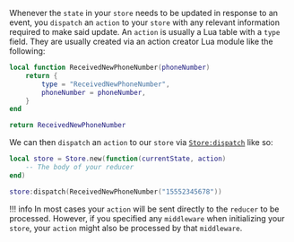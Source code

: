 Whenever the `state` in your `store` needs to be updated in response to an event, you `dispatch` an `action` to your `store` with any relevant information required to make said update. An `action` is usually a Lua table with a `type` field. They are usually created via an action creator Lua module like the following:

```lua
local function ReceivedNewPhoneNumber(phoneNumber)
	return {
		type = "ReceivedNewPhoneNumber",
		phoneNumber = phoneNumber,
	}
end

return ReceivedNewPhoneNumber
```

We can then `dispatch` an `action` to our `store` via [`Store:dispatch`](../api-reference.md#storedispatch) like so:

```lua
local store = Store.new(function(currentState, action)
	-- The body of your reducer
end)

store:dispatch(ReceivedNewPhoneNumber("15552345678"))
```

!!! info
	In most cases your `action` will be sent directly to the `reducer` to be processed. However, if you specified any `middleware` when initializing your `store`, your `action` might also be processed by that `middleware`.